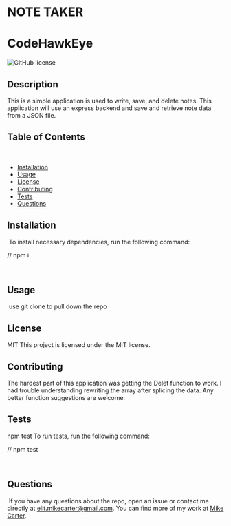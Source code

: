 # NOTE TAKER
  
  # CodeHawkEye
![GitHub license](https://img.shields.io/badge/license-MIT-blue.svg)
​
## Description
This is a simple application is used to write, save, and delete notes. This application will use an express backend and save and retrieve note data from a JSON file.
​
## Table of Contents 
​
* [Installation](#installation)
​
* [Usage](#usage)
​
* [License](#license)
​
* [Contributing](#contributing)
​
* [Tests](#tests)
​
* [Questions](#questions)
​
## Installation
​
To install necessary dependencies, run the following command:
​
 
// npm i
 
​
## Usage
​
use git clone to pull down the repo 
​
## License
​​MIT
This project is licensed under the MIT license.
  
## Contributing
​​The hardest part of this application was getting the Delet function to work. I had trouble understanding rewriting the array after splicing the data.
Any better function suggestions are welcome.
​
## Tests
​​npm test
To run tests, run the following command:
​
 
// npm test
 
​
## Questions
​
If you have any questions about the repo, open an issue or contact me directly at elit.mikecarter@gmail.com. You can find more of my work at [Mike Carter](https://github.com/codehawkeye).
